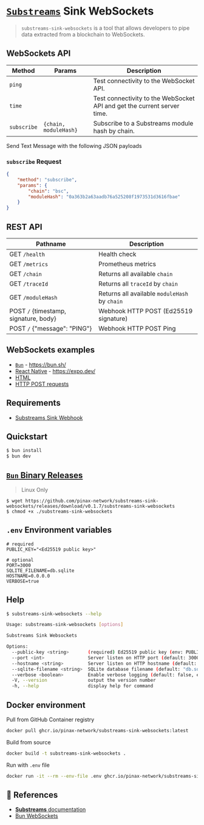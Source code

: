 # [`Substreams`](https://substreams.streamingfast.io/) Sink WebSockets

> `substreams-sink-websockets` is a tool that allows developers to pipe data extracted from a blockchain to WebSockets.

## WebSockets API

| Method      | Params                | Description
|-------------|-----------------------| ----------------------|
| `ping`      |                       | Test connectivity to the WebSocket API.
| `time`      |                       | Test connectivity to the WebSocket API and get the current server time.
| `subscribe` | `{chain, moduleHash}` | Subscribe to a Substreams module hash by chain.

Send Text Message with the following JSON payloads

### `subscribe` Request

```json
{
    "method": "subscribe",
    "params": {
        "chain": "bsc",
        "moduleHash": "0a363b2a63aadb76a525208f1973531d3616fbae"
    }
}
```

## REST API

| Pathname          | Description           |
|-------------------|-----------------------|
| GET `/health`     | Health check
| GET `/metrics`    | Prometheus metrics
| GET `/chain`      | Returns all available `chain`
| GET `/traceId`    | Returns all `traceId` by `chain`
| GET `/moduleHash` | Returns all available `moduleHash` by `chain`
| POST `/` {timestamp, signature, body}   | Webhook HTTP POST (Ed25519 signature)
| POST `/` {"message": "PING"}            | Webhook HTTP POST Ping

## WebSockets examples

- [`Bun`](/examples/bun) - https://bun.sh/
- [React Native](/examples/react-native) - https://expo.dev/
- [HTML](/examples/html)
- [HTTP POST requests](/examples/post-http)

## Requirements

- [Substreams Sink Webhook](https://github.com/pinax-network/substreams-sink-webhook)

## Quickstart

```bash
$ bun install
$ bun dev
```

## [`Bun` Binary Releases](https://github.com/pinax-network/substreams-sink-websockets/releases)

> Linux Only

```
$ wget https://github.com/pinax-network/substreams-sink-websockets/releases/download/v0.1.7/substreams-sink-websockets
$ chmod +x ./substreams-sink-websockets
```

## `.env` Environment variables

```env
# required
PUBLIC_KEY="<Ed25519 public key>"

# optional
PORT=3000
SQLITE_FILENAME=db.sqlite
HOSTNAME=0.0.0.0
VERBOSE=true
```

## Help

```bash
$ substreams-sink-websockets --help

Usage: substreams-sink-websockets [options]

Substreams Sink Websockets

Options:
  --public-key <string>       (required) Ed25519 public key (env: PUBLIC_KEY)
  --port <int>                Server listen on HTTP port (default: 3000, env: PORT)
  --hostname <string>         Server listen on HTTP hostname (default: "0.0.0.0", env: HOSTNAME)
  --sqlite-filename <string>  SQLite database filename (default: "db.sqlite", env: SQLITE_FILENAME)
  --verbose <boolean>         Enable verbose logging (default: false, env: VERBOSE)
  -V, --version               output the version number
  -h, --help                  display help for command
```

## Docker environment

Pull from GitHub Container registry
```bash
docker pull ghcr.io/pinax-network/substreams-sink-websockets:latest
```

Build from source
```bash
docker build -t substreams-sink-websockets .
```

Run with `.env` file
```bash
docker run -it --rm --env-file .env ghcr.io/pinax-network/substreams-sink-websockets
```

## 📖 References

- [**Substreams** documentation](https://substreams.streamingfast.io/)
- [Bun WebSockets](https://bun.sh/docs/api/websockets)